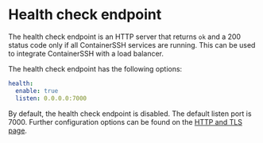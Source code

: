 <h1>Health check endpoint</h1>

The health check endpoint is an HTTP server that returns `ok` and a 200 status code only if all ContainerSSH services are running. This can be used to integrate ContainerSSH with a load balancer.

The health check endpoint has the following options:

```yaml
health:
  enable: true
  listen: 0.0.0.0:7000
```

By default, the health check endpoint is disabled. The default listen port is 7000. Further configuration options can be found on the [HTTP and TLS page](http.md#http-server-configuration).